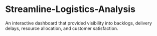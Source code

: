 # Streamline-Logistics-Analysis
An interactive dashboard that provided visibility into backlogs, delivery delays, resource allocation, and customer satisfaction. 
